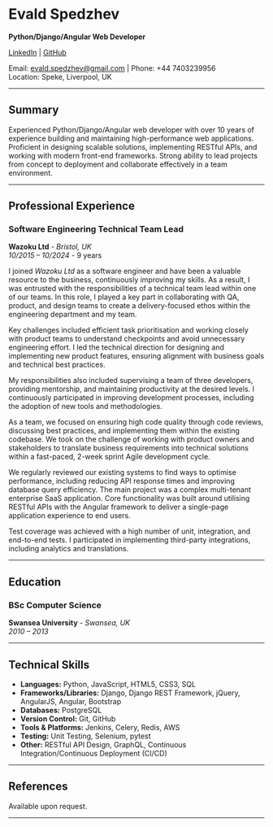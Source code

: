 # **Evald Spedzhev**
**Python/Django/Angular Web Developer**

[LinkedIn](https://www.linkedin.com/in/e-spedzhev/) | [GitHub](https://github.com/espedzhev)

Email: evald.spedzhev@gmail.com | Phone: +44 7403239956  
Location: Speke, Liverpool, UK

---

## **Summary**

Experienced Python/Django/Angular web developer with over 10 years of experience building and maintaining high-performance web applications.
Proficient in designing scalable solutions, implementing RESTful APIs, and working with modern front-end frameworks.
Strong ability to lead projects from concept to deployment and collaborate effectively in a team environment.

---

## **Professional Experience**

### **Software Engineering Technical Team Lead**  
**Wazoku Ltd** - *Bristol, UK*  
*10/2015 – 10/2024* - 9 years

I joined *Wazoku Ltd* as a software engineer and have been a valuable resource to the business, continuously improving my skills.
As a result, I was entrusted with the responsibilities of a technical team lead within one of our teams.
In this role, I played a key part in collaborating with QA, product, and design teams to create a delivery-focused ethos within the engineering department and my team.

Key challenges included efficient task prioritisation and working closely with product teams to understand checkpoints and avoid unnecessary engineering effort.
I led the technical direction for designing and implementing new product features, ensuring alignment with business goals and technical best practices.

My responsibilities also included supervising a team of three developers, providing mentorship, and maintaining productivity at the desired levels.
I continuously participated in improving development processes, including the adoption of new tools and methodologies.

As a team, we focused on ensuring high code quality through code reviews, discussing best practices, and implementing them within the existing codebase.
We took on the challenge of working with product owners and stakeholders to translate business requirements into technical solutions within a fast-paced, 2-week sprint Agile development cycle.

We regularly reviewed our existing systems to find ways to optimise performance, including reducing API response times and improving database query efficiency.
The main project was a complex multi-tenant enterprise SaaS application.
Core functionality was built around utilising RESTful APIs with the Angular framework to deliver a single-page application experience to end users.

Test coverage was achieved with a high number of unit, integration, and end-to-end tests.
I participated in implementing third-party integrations, including analytics and translations.

---

## **Education**

### **BSc Computer Science**  
**Swansea University** - *Swansea, UK*  
*2010 – 2013*

---

## **Technical Skills**

- **Languages:** Python, JavaScript, HTML5, CSS3, SQL
- **Frameworks/Libraries:** Django, Django REST Framework, jQuery, AngularJS, Angular, Bootstrap
- **Databases:** PostgreSQL
- **Version Control:** Git, GitHub
- **Tools & Platforms:** Jenkins, Celery, Redis, AWS
- **Testing:** Unit Testing, Selenium, pytest
- **Other:** RESTful API Design, GraphQL, Continuous Integration/Continuous Deployment (CI/CD)

---

## **References**

Available upon request.

---
